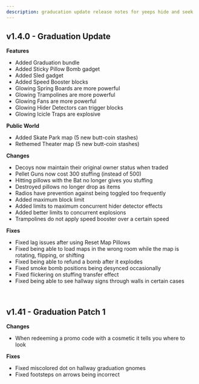 ```yaml
---
description: graducation update release notes for yeeps hide and seek
---
```

## v1.4.0 - Graduation Update
**Features**

- Added Graduation bundle
- Added Sticky Pillow Bomb gadget
- Added Sled gadget
- Added Speed Booster blocks
- Glowing Spring Boards are more powerful
- Glowing Trampolines are more powerful
- Glowing Fans are more powerful
- Glowing Hider Detectors can trigger blocks
- Glowing Icicle Traps are explosive

**Public World**

- Added Skate Park map (5 new butt-coin stashes)
- Rethemed Theater map (5 new butt-coin stashes)

**Changes**

- Decoys now maintain their original owner status when traded
- Pellet Guns now cost 300 stuffing (instead of 500)
- Hitting pillows with the Bat no longer gives you stuffing
- Destroyed pillows no longer drop as items
- Radios have prevention against being toggled too frequently
- Added maximum block limit
- Added limits to maximum concurrent hider detector effects
- Added better limits to concurrent explosions
- Trampolines do not apply speed booster over a certain speed

**Fixes**

- Fixed lag issues after using Reset Map Pillows
- Fixed being able to load maps in the wrong room while the map is rotating, flipping, or shifting
- Fixed being able to refund a bomb after it explodes
- Fixed smoke bomb positions being desynced occasionally
- Fixed flickering on stuffing transfer effect
- Fixed being able to see hallway signs through walls in certain cases
<br/>

## v1.41 - Graduation Patch 1
**Changes**

- When redeeming a promo code with a cosmetic it tells you where to look

**Fixes**

- Fixed miscolored dot on hallway graduation gnomes
- Fixed footsteps on arrows being incorrect
<br/>


